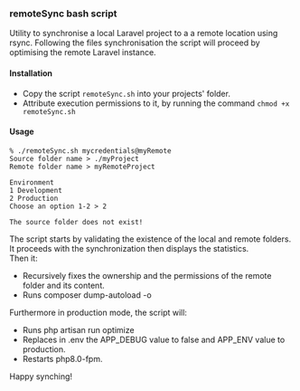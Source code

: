 ### remoteSync bash script
Utility to synchronise a local Laravel project to a a remote location using rsync.
Following the files synchronisation the script will proceed by optimising the remote Laravel instance.

#### Installation
- Copy the script `remoteSync.sh` into your projects' folder. 
- Attribute execution permissions to it, by running the command `chmod +x remoteSync.sh`

#### Usage
```
% ./remoteSync.sh mycredentials@myRemote
Source folder name > ./myProject
Remote folder name > myRemoteProject

Environment 
1 Development
2 Production
Choose an option 1-2 > 2

The source folder does not exist!

```

The script starts by validating the existence of the local and remote folders.  
It proceeds with the synchronization then displays the statistics.  
Then it:
- Recursively fixes the ownership and the permissions of the remote folder and its content.
- Runs composer dump-autoload -o

Furthermore in production mode, the script will:
- Runs php artisan run optimize
- Replaces in .env the APP_DEBUG value to false and APP_ENV value to production.
- Restarts php8.0-fpm.  
  
Happy synching!
